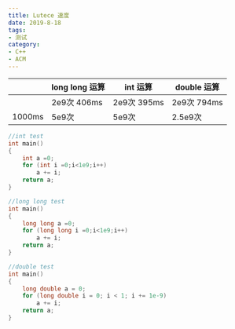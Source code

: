 ```yaml
---
title: Lutece 速度
date: 2019-8-18
tags:
- 测试
category:
- C++
- ACM
---
```


||long long 运算|int 运算|double 运算|
|--------|--------------|----|------|
|          |2e9次 406ms|2e9次 395ms|2e9次 794ms|
|1000ms|5e9次|5e9次|2.5e9次|

```c++
//int test
int main()
{
    int a =0;
    for (int i =0;i<1e9;i++)
        a += i;
    return a;
}
```

```c++
//long long test
int main()
{
    long long a =0;
    for (long long i =0;i<1e9;i++)
        a += i;
    return a;
}
```

```c++
//double test
int main()
{
    long double a = 0;
    for (long double i = 0; i < 1; i += 1e-9)
        a += i;
    return a;
}
```
